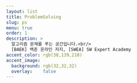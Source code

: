 ```yaml
---
layout: list
title: ProblemSolving
slug: ps
menu: true
order: 1
description: >
  알고리즘 문제를 푸는 공간입니다.<br/>
  [BAEK] 백준 온라인 저지, [SWEA] SW Expert Academy
accent_color: rgb(38,139,210)
accent_image:
  background: rgb(32,32,32)
  overlay:    false
---
```


